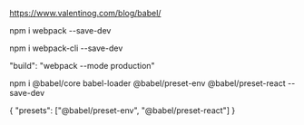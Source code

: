 https://www.valentinog.com/blog/babel/

npm i webpack --save-dev

npm i webpack-cli --save-dev

"build": "webpack --mode production"

npm i @babel/core babel-loader @babel/preset-env @babel/preset-react --save-dev

{
  "presets": ["@babel/preset-env", "@babel/preset-react"]
}